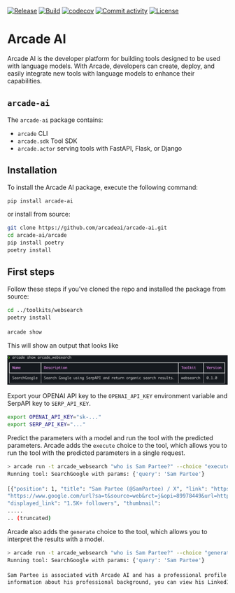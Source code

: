 [![Release](https://img.shields.io/github/v/release/arcadeai/arcade-ai)](https://img.shields.io/github/v/release/arcadeai/arcade-ai)
[![Build](https://github.com/ArcadeAI/Engine/actions/workflows/build.yml/badge.svg?branch=main)](https://github.com/ArcadeAI/Engine/actions/workflows/build.yml)
[![codecov](https://codecov.io/gh/arcadeai/arcade-ai/branch/main/graph/badge.svg)](https://codecov.io/gh/arcadeai/arcade-ai)
[![Commit activity](https://img.shields.io/github/commit-activity/m/arcadeai/arcade-ai)](https://img.shields.io/github/commit-activity/m/arcadeai/arcade-ai)
[![License](https://img.shields.io/github/license/arcadeai/arcade-ai)](https://img.shields.io/github/license/arcadeai/arcade-ai)


# Arcade AI

Arcade AI is the developer platform for building tools designed to be used with language models. With Arcade, developers can create, deploy, and easily integrate new tools with language models to enhance their capabilities.

## `arcade-ai`

<!-- Fix these directories -->

The `arcade-ai` package contains:
 - `arcade` CLI
 - `arcade.sdk` Tool SDK
 - `arcade.actor` serving tools with FastAPI, Flask, or Django

## Installation

To install the Arcade AI package, execute the following command:

```bash
pip install arcade-ai
```

or install from source:

<!-- Add somewhere that we have arcade-ai/arcade/arcade as a directory which is really strange -->

```bash
git clone https://github.com/arcadeai/arcade-ai.git
cd arcade-ai/arcade
pip install poetry
poetry install
```

## First steps

Follow these steps if you've cloned the repo and installed the package from source:

```bash
cd ../toolkits/websearch
poetry install

arcade show
```
This will show an output that looks like

![Arcade Show Example](./assets/show_arcade_websearch.png)

Export your OPENAI API key to the `OPENAI_API_KEY` environment variable and SerpAPI key to `SERP_API_KEY`.
```bash
export OPENAI_API_KEY="sk-..."
export SERP_API_KEY="..."
```

Predict the parameters with a model and run the tool with the predicted parameters. Arcade adds the `execute` choice to the tool, which allows you to run the tool with the predicted parameters in a single request.

```bash
> arcade run -t arcade_websearch "who is Sam Partee?" --choice "execute"
Running tool: SearchGoogle with params: {'query': 'Sam Partee'}

[{"position": 1, "title": "Sam Partee (@SamPartee) / X", "link": "https://twitter.com/sampartee", "redirect_link":
"https://www.google.com/url?sa=t&source=web&rct=j&opi=89978449&url=https://twitter.com/sampartee&ved=2ahUKEwjBwKiz3b6HAxV1VTABHXL8BZQQFnoECAYQAQ",
"displayed_link": "1.5K+ followers", "thumbnail":
.....
.. (truncated)
```

Arcade also adds the `generate` choice to the tool, which allows you to interpret the results with a model.

```bash
> arcade run -t arcade_websearch "who is Sam Partee?" --choice "generate" # also the default
Running tool: SearchGoogle with params: {'query': 'Sam Partee'}

Sam Partee is associated with Arcade AI and has a professional profile on LinkedIn. He is based in San Francisco, California, and has over 500 connections. He attended Haverford College. For more detailed
information about his professional background, you can view his LinkedIn profile.
```
